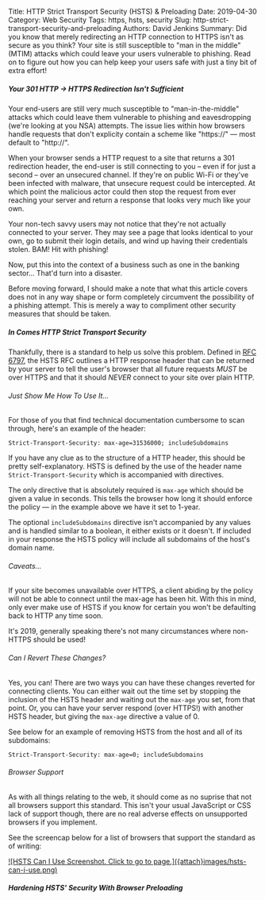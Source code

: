 Title: HTTP Strict Transport Security (HSTS) &amp; Preloading
Date: 2019-04-30
Category: Web Security
Tags: https, hsts, security
Slug: http-strict-transport-security-and-preloading
Authors: David Jenkins
Summary: Did you know that merely redirecting an HTTP connection to HTTPS
         isn't as secure as you think? Your site is still susceptible to "man in the middle" (MTIM) attacks which could leave your users
         vulnerable to phishing. Read on to figure out how you can help keep
         your users safe with just a tiny bit of extra effort!



##### Your 301 HTTP &rarr; HTTPS Redirection Isn't Sufficient

Your end-users are still very much susceptible to "man-in-the-middle" attacks which
could leave them vulnerable to phishing and eavesdropping (we're looking
at you NSA) attempts. The issue lies within how browsers handle requests that don't
explicity contain a scheme like "https://" &mdash; most default to "http://".

When your browser sends a HTTP request to a site that returns a 301 redirection
header, the end-user is still connecting to you &ndash; even if for just a second &ndash;
over an unsecured channel. If they're on public Wi-Fi or they've been infected with malware,
that unsecure request could be intercepted. At which point the malicious actor could then
stop the request from ever reaching your server and return a response that looks very much
like your own.

Your non-tech savvy users may not notice that they're not actually connected to your server.
They may see a page that looks identical to your own, go to submit their login details, and
wind up having their credentials stolen. BAM! Hit with phishing!

Now, put this into the context of a business such as
one in the banking sector... That'd turn into a disaster.

Before moving forward, I should make a note that what this article covers does not in any way
shape or form completely circumvent the possibility of a phishing attempt. This is merely
a way to compliment other security measures that should be taken.



##### In Comes HTTP Strict Transport Security

Thankfully, there is a standard to help us solve this problem. Defined in
[RFC 6797](https://tools.ietf.org/html/rfc6797), the HSTS RFC outlines a HTTP response header
that can be returned by your server to tell the user's browser that all future requests
*MUST* be over HTTPS and that it should *NEVER* connect to your site over plain HTTP.


###### Just Show Me How To Use It...
For those of you that find technical documentation cumbersome to scan through, here's
an example of the header:

```
Strict-Transport-Security: max-age=31536000; includeSubdomains
```

If you have any clue as to the structure of a HTTP header, this should be pretty self-explanatory. HSTS
is defined by the use of the header name `Strict-Transport-Security` which is accompanied with directives.

The only directive that is absolutely required is `max-age` which should be given
a value in seconds. This tells the browser how long it should enforce the policy
&mdash; in the example above we have it set to 1-year.

The optional `includeSubdomains` directive isn't accompanied by any values and is handled similar to a boolean,
it either exists or it doesn't. If included in your response the HSTS policy will include all subdomains
of the host's domain name.


###### Caveats...
If your site becomes unavailable over HTTPS, a client abiding by the policy will not be able to
connect until the max-age has been hit. With this in mind, only ever make use of HSTS if you
know for certain you won't be defaulting back to HTTP any time soon.

It's 2019, generally speaking there's not many circumstances where non-HTTPS should be used!


###### Can I Revert These Changes?

Yes, you can! There are two ways you can have these changes reverted for connecting clients. You can either wait
out the time set by stopping the inclusion of the HSTS header and waiting out the `max-age` you set,
from that point. Or, you can have your server respond (over HTTPS!) with another HSTS header, but
giving the `max-age` directive a value of 0.

See below for an example of removing HSTS from the host and all of its subdomains:

```
Strict-Transport-Security: max-age=0; includeSubdomains
```


###### Browser Support

As with all things relating to the web, it should come as no suprise that not all
browsers support this standard. This isn't your usual JavaScript or CSS lack of support
though, there are no real adverse effects on unsupported browsers if you implement.

See the screencap below for a list of browsers that support the standard as of writing:

<a href="https://caniuse.com/#feat=stricttransportsecurity" target="_blank">
  ![HSTS Can I Use Screenshot. Click to go to page.]({attach}images/hsts-can-i-use.png)
</a>



##### Hardening HSTS' Security With Browser Preloading



